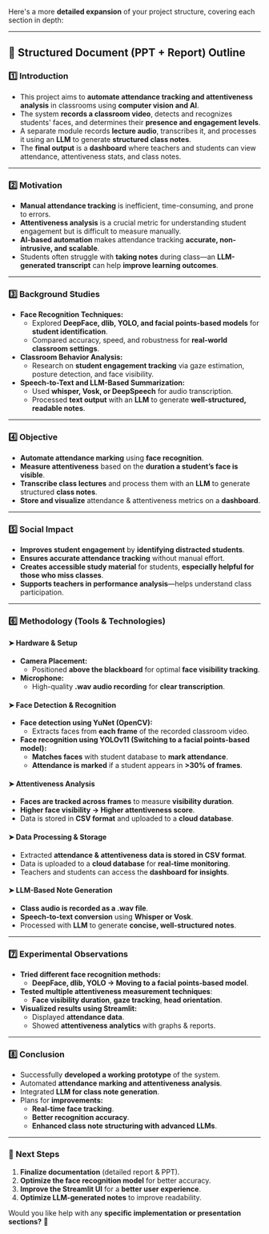 Here's a more **detailed expansion** of your project structure, covering each section in depth:

---

## **📜 Structured Document (PPT + Report) Outline**

### **1️⃣ Introduction**

- This project aims to **automate attendance tracking and attentiveness analysis** in classrooms using **computer vision and AI**.
- The system **records a classroom video**, detects and recognizes students' faces, and determines their **presence and engagement levels**.
- A separate module records **lecture audio**, transcribes it, and processes it using an **LLM** to generate **structured class notes**.
- The **final output** is a **dashboard** where teachers and students can view attendance, attentiveness stats, and class notes.

---

### **2️⃣ Motivation**

- **Manual attendance tracking** is inefficient, time-consuming, and prone to errors.
- **Attentiveness analysis** is a crucial metric for understanding student engagement but is difficult to measure manually.
- **AI-based automation** makes attendance tracking **accurate, non-intrusive, and scalable**.
- Students often struggle with **taking notes** during class—an **LLM-generated transcript** can help **improve learning outcomes**.

---

### **3️⃣ Background Studies**

- **Face Recognition Techniques:**
    - Explored **DeepFace, dlib, YOLO, and facial points-based models** for **student identification**.
    - Compared accuracy, speed, and robustness for **real-world classroom settings**.
- **Classroom Behavior Analysis:**
    - Research on **student engagement tracking** via gaze estimation, posture detection, and face visibility.
- **Speech-to-Text and LLM-Based Summarization:**
    - Used **whisper, Vosk, or DeepSpeech** for audio transcription.
    - Processed **text output** with an **LLM** to generate **well-structured, readable notes**.

---

### **4️⃣ Objective**

- **Automate attendance marking** using **face recognition**.
- **Measure attentiveness** based on the **duration a student’s face is visible**.
- **Transcribe class lectures** and process them with an **LLM** to generate structured **class notes**.
- **Store and visualize** attendance & attentiveness metrics on a **dashboard**.

---

### **5️⃣ Social Impact**

- **Improves student engagement** by **identifying distracted students**.
- **Ensures accurate attendance tracking** without manual effort.
- **Creates accessible study material** for students, **especially helpful for those who miss classes**.
- **Supports teachers in performance analysis**—helps understand class participation.

---

### **6️⃣ Methodology (Tools & Technologies)**

#### **➤ Hardware & Setup**

- **Camera Placement:**
    - Positioned **above the blackboard** for optimal **face visibility tracking**.
- **Microphone:**
    - High-quality **.wav audio recording** for **clear transcription**.

#### **➤ Face Detection & Recognition**

- **Face detection using YuNet (OpenCV):**
    - Extracts faces from **each frame** of the recorded classroom video.
- **Face recognition using YOLOv11 (Switching to a facial points-based model):**
    - **Matches faces** with student database to **mark attendance**.
    - **Attendance is marked** if a student appears in **>30% of frames**.

#### **➤ Attentiveness Analysis**

- **Faces are tracked across frames** to measure **visibility duration**.
- **Higher face visibility → Higher attentiveness score**.
- Data is stored in **CSV format** and uploaded to a **cloud database**.

#### **➤ Data Processing & Storage**

- Extracted **attendance & attentiveness data is stored in CSV format**.
- Data is uploaded to a **cloud database** for **real-time monitoring**.
- Teachers and students can access the **dashboard for insights**.

#### **➤ LLM-Based Note Generation**

- **Class audio is recorded as a .wav file**.
- **Speech-to-text conversion** using **Whisper or Vosk**.
- Processed with **LLM** to generate **concise, well-structured notes**.

---

### **7️⃣ Experimental Observations**

- **Tried different face recognition methods:**
    - **DeepFace, dlib, YOLO → Moving to a facial points-based model**.
- **Tested multiple attentiveness measurement techniques**:
    - **Face visibility duration**, **gaze tracking**, **head orientation**.
- **Visualized results using Streamlit:**
    - Displayed **attendance data**.
    - Showed **attentiveness analytics** with graphs & reports.

---

### **8️⃣ Conclusion**

- Successfully **developed a working prototype** of the system.
- Automated **attendance marking and attentiveness analysis**.
- Integrated **LLM for class note generation**.
- Plans for **improvements:**
    - **Real-time face tracking**.
    - **Better recognition accuracy**.
    - **Enhanced class note structuring with advanced LLMs**.

---

### **📌 Next Steps**

1. **Finalize documentation** (detailed report & PPT).
2. **Optimize the face recognition model** for better accuracy.
3. **Improve the Streamlit UI** for a **better user experience**.
4. **Optimize LLM-generated notes** to improve readability.

Would you like help with any **specific implementation or presentation sections?** 🚀